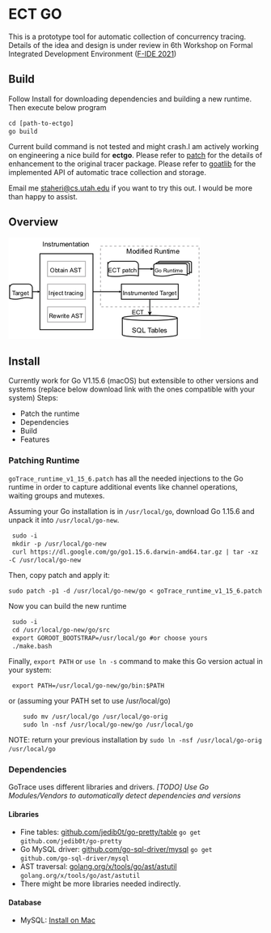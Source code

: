 # ECT GO
This is a prototype tool for automatic collection of concurrency tracing.
Details of the idea and design is under review in 6th Workshop on Formal Integrated Development Environment ([F-IDE 2021](https://cister-labs.pt/f-ide2021/))

## Build
Follow Install for downloading dependencies and building a new runtime. Then execute below program
```
cd [path-to-ectgo]
go build
```
Current build command is not tested and might crash.I am actively working on engineering a nice build for **ectgo**. Please refer to [patch](https://github.com/staheri/ectgo/ectgo_runtime_v1_15_6.patch) for the details of enhancement to the original tracer package.
Please refer to [goatlib](https://github.com/staheri/goatlib) for the implemented API of automatic trace collection and storage.

Email me [staheri@cs.utah.edu](MAILTO:staheri@cs.utah.edu) if you want to try this out. I would be more than happy to assist.


## Overview
![Overview](overview.png)


## Install
Currently work for Go V1.15.6 (macOS) but extensible to other versions and systems (replace below download link with the ones compatible with your system)
Steps:
- Patch the runtime
- Dependencies
- Build
- Features

### Patching Runtime
`goTrace_runtime_v1_15_6.patch` has all the needed injections to the Go runtime in order to capture additional events like channel operations, waiting groups and mutexes.

Assuming your Go installation is in `/usr/local/go`, download Go 1.15.6 and unpack it into `/usr/local/go-new`.
```
 sudo -i
 mkdir -p /usr/local/go-new
 curl https://dl.google.com/go/go1.15.6.darwin-amd64.tar.gz | tar -xz -C /usr/local/go-new
 ```

Then, copy patch and apply it:
```
sudo patch -p1 -d /usr/local/go-new/go < goTrace_runtime_v1_15_6.patch
```

Now you can build the new runtime
```
 sudo -i
 cd /usr/local/go-new/go/src
 export GOROOT_BOOTSTRAP=/usr/local/go #or choose yours
 ./make.bash
 ```

Finally, `export PATH` or `use ln -s` command to make this Go version actual in your system:
```
 export PATH=/usr/local/go-new/go/bin:$PATH
 ```
or (assuming your PATH set to use /usr/local/go)
```
	sudo mv /usr/local/go /usr/local/go-orig
	sudo ln -nsf /usr/local/go-new/go /usr/local/go
```
NOTE: return your previous installation by `sudo ln -nsf /usr/local/go-orig /usr/local/go`


### Dependencies
GoTrace uses different libraries and drivers. *[TODO] Use Go Modules/Vendors to automatically detect dependencies and versions*

#### Libraries

- Fine tables: [github.com/jedib0t/go-pretty/table](https://github.com/jedib0t/go-pretty)
  `go get github.com/jedib0t/go-pretty`
- Go MySQL driver: [github.com/go-sql-driver/mysql](https://github.com/go-sql-driver/mysql)
  `go get github.com/go-sql-driver/mysql`
- AST traversal: [golang.org/x/tools/go/ast/astutil](https://golang.org/x/tools/go/ast/astutil)
  `golang.org/x/tools/go/ast/astutil`
- There might be more libraries needed indirectly.

#### Database

- MySQL: [Install on Mac](https://dev.mysql.com/doc/mysql-osx-excerpt/5.7/en/osx-installation-pkg.html)

